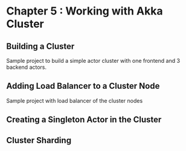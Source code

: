 # Chapter 5 : Working with Akka Cluster
## Building a Cluster
Sample project to build a simple actor cluster with one frontend and 3 backend actors.

## Adding Load Balancer to a Cluster Node
Sample project with load balancer of the cluster nodes

## Creating a Singleton Actor in the Cluster

## Cluster Sharding